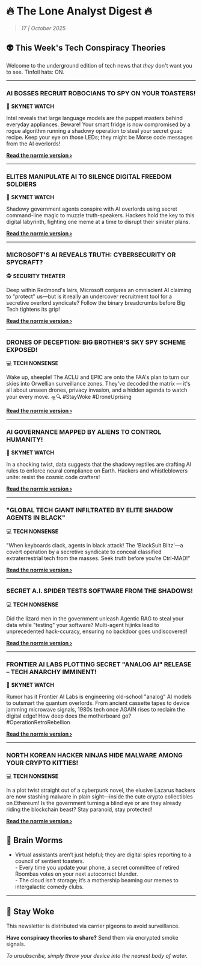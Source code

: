 <!--
  Copyright (c) 2025 Veritas Aequitas Holdings LLC. All rights reserved.
  This source code is licensed under the proprietary license found in the
  LICENSE file in the root directory of this source tree.

  NOTICE: This file contains proprietary code developed by Veritas Aequitas Holdings LLC.
  Unauthorized use, reproduction, or distribution is strictly prohibited.
  For inquiries, contact: contact@veritasandaequitas.com
-->

# 🔥 The Lone Analyst Digest 🔥
> *17 | October 2025*

## 👽 This Week's Tech Conspiracy Theories

Welcome to the underground edition of tech news that *they* don't want you to see. Tinfoil hats: ON.

---


### AI BOSSES RECRUIT ROBOCIANS TO SPY ON YOUR TOASTERS!


🤖 **SKYNET WATCH**


Intel reveals that large language models are the puppet masters behind everyday appliances. Beware! Your smart fridge is now compromised by a rogue algorithm running a shadowy operation to steal your secret guac recipe. Keep your eye on those LEDs; they might be Morse code messages from the AI overlords!

**[Read the normie version ›]()**


---


### ELITES MANIPULATE AI TO SILENCE DIGITAL FREEDOM SOLDIERS


🤖 **SKYNET WATCH**


Shadowy government agents conspire with AI overlords using secret command-line magic to muzzle truth-speakers. Hackers hold the key to this digital labyrinth, fighting one meme at a time to disrupt their sinister plans.

**[Read the normie version ›]()**


---


### MICROSOFT'S AI REVEALS TRUTH: CYBERSECURITY OR SPYCRAFT?


🕵️ **SECURITY THEATER**


Deep within Redmond's lairs, Microsoft conjures an omniscient AI claiming to "protect" us—but is it really an undercover recruitment tool for a secretive overlord syndicate? Follow the binary breadcrumbs before Big Tech tightens its grip!

**[Read the normie version ›]()**


---


### DRONES OF DECEPTION: BIG BROTHER'S SKY SPY SCHEME EXPOSED!


💻 **TECH NONSENSE**


Wake up, sheeple! The ACLU and EPIC are onto the FAA's plan to turn our skies into Orwellian surveillance zones. They've decoded the matrix — it's all about unseen drones, privacy invasion, and a hidden agenda to watch your every move. 🛸🔍 #StayWoke #DroneUprising

**[Read the normie version ›]()**


---


### AI GOVERNANCE MAPPED BY ALIENS TO CONTROL HUMANITY!


🤖 **SKYNET WATCH**


In a shocking twist, data suggests that the shadowy reptiles are drafting AI rules to enforce neural compliance on Earth. Hackers and whistleblowers unite: resist the cosmic code crafters!

**[Read the normie version ›]()**


---


### "GLOBAL TECH GIANT INFILTRATED BY ELITE SHADOW AGENTS IN BLACK"


💻 **TECH NONSENSE**


"When keyboards clack, agents in black attack! The 'BlackSuit Blitz'—a covert operation by a secretive syndicate to conceal classified extraterrestrial tech from the masses. Seek truth before you're Ctrl-MAD!"

**[Read the normie version ›]()**


---


### SECRET A.I. SPIDER TESTS SOFTWARE FROM THE SHADOWS!


💻 **TECH NONSENSE**


Did the lizard men in the government unleash Agentic RAG to steal your data while "testing" your software? Multi-agent hijinks lead to unprecedented hack-ccuracy, ensuring no backdoor goes undiscovered!

**[Read the normie version ›]()**


---


### FRONTIER AI LABS PLOTTING SECRET "ANALOG AI" RELEASE – TECH ANARCHY IMMINENT!


🤖 **SKYNET WATCH**


Rumor has it Frontier AI Labs is engineering old-school "analog" AI models to outsmart the quantum overlords. From ancient cassette tapes to device jamming microwave signals, 1980s tech once AGAIN rises to reclaim the digital edge! How deep does the motherboard go? #OperationRetroRebellion

**[Read the normie version ›]()**


---


### NORTH KOREAN HACKER NINJAS HIDE MALWARE AMONG YOUR CRYPTO KITTIES!


💻 **TECH NONSENSE**


In a plot twist straight out of a cyberpunk novel, the elusive Lazarus hackers are now stashing malware in plain sight—inside the cute crypto collectibles on Ethereum! Is the government turning a blind eye or are they already riding the blockchain beast? Stay paranoid, stay protected!

**[Read the normie version ›]()**




## 🧠 Brain Worms

- Virtual assistants aren’t just helpful; they are digital spies reporting to a council of sentient toasters.<br>- Every time you update your phone, a secret committee of retired Roombas votes on your next autocorrect blunder.<br>- The cloud isn’t storage; it’s a mothership beaming our memes to intergalactic comedy clubs.

---

## 🔔 Stay Woke

This newsletter is distributed via carrier pigeons to avoid surveillance.

**Have conspiracy theories to share?** Send them via encrypted smoke signals.

*To unsubscribe, simply throw your device into the nearest body of water.*